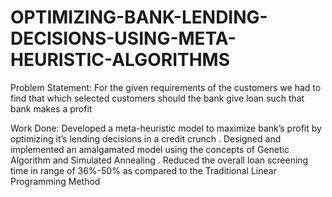# OPTIMIZING-BANK-LENDING-DECISIONS-USING-META-HEURISTIC-ALGORITHMS

Problem Statement:
For the given requirements of the customers we had to find that which selected customers should the bank give loan such that bank makes a profit




Work Done:
Developed a meta-heuristic model to maximize bank’s profit by optimizing it’s lending decisions in a credit crunch . Designed and implemented an amalgamated model using the concepts of Genetic Algorithm and Simulated Annealing . Reduced the overall loan screening time in range of 36%-50% as compared to the Traditional Linear Programming Method
